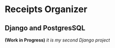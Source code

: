 # Receipts Organizer
## Django and PostgresSQL

__(Work in Progress)__
_it is my second Django project_
